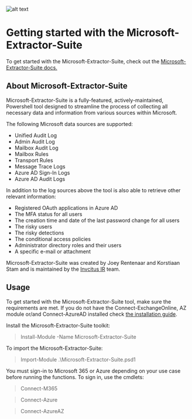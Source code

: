 ![alt text](https://github.com/invictus-ir/Microsoft-Extractor-Suite/blob/main/docs/source/Images/Invictus-Incident-Response.jpg?raw=true)

# Getting started with the Microsoft-Extractor-Suite

To get started with the Microsoft-Extractor-Suite, check out the [Microsoft-Extractor-Suite docs.](https://microsoft-365-extractor-suite.readthedocs.io/en/latest/)

## About Microsoft-Extractor-Suite
Microsoft-Extractor-Suite is a fully-featured, actively-maintained, Powershell tool designed to streamline the process of collecting all necessary data and information from various sources within Microsoft.

The following Microsoft data sources are supported:
* Unified Audit Log
* Admin Audit Log
* Mailbox Audit Log
* Mailbox Rules
* Transport Rules
* Message Trace Logs
* Azure AD Sign-In Logs
* Azure AD Audit Logs

In addition to the log sources above the tool is also able to retrieve other relevant information:
* Registered OAuth applications in Azure AD
* The MFA status for all users
* The creation time and date of the last password change for all users
* The risky users
* The risky detections
* The conditional access policies
* Administrator directory roles and their users
* A specific e-mail or attachment

Microsoft-Extractor-Suite was created by Joey Rentenaar and Korstiaan Stam and is maintained by the [Invcitus IR](https://www.invictus-ir.com/) team.

## Usage
To get started with the Microsoft-Extractor-Suite tool, make sure the requirements are met. If you do not have the Connect-ExchangeOnline, AZ module or/and Connect-AzureAD installed check [the installation guide](https://microsoft-365-extractor-suite.readthedocs.io/en/latest/installation/Installation.html).

Install the Microsoft-Extractor-Suite toolkit:
> Install-Module -Name Microsoft-Extractor-Suite

To import the Microsoft-Extractor-Suite:
> Import-Module .\Microsoft-Extractor-Suite.psd1

You must sign-in to Microsoft 365 or Azure depending on your use case before running the functions. To sign in, use the cmdlets:
> Connect-M365

> Connect-Azure

> Connect-AzureAZ

